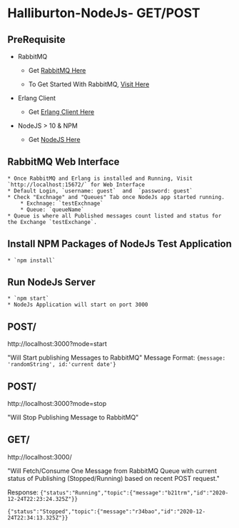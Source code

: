 # Halliburton-NodeJs- GET/POST

## PreRequisite
* RabbitMQ

    * Get [RabbitMQ Here](https://www.rabbitmq.com/download.html)

    * To Get Started With RabbitMQ, [Visit Here](https://www.rabbitmq.com/getstarted.html)

* Erlang Client
    * Get [Erlang Client Here](https://www.rabbitmq.com/erlang-client.html)

* NodeJS > 10 & NPM
    * Get [NodeJS Here](https://nodejs.org/en/download/)


## RabbitMQ Web Interface
    * Once RabbitMQ and Erlang is installed and Running, Visit `http://localhost:15672/` for Web Interface
    * Default Login, `username: guest`  and  `password: guest`
    * Check "Exchnage" and "Queues" Tab once NodeJs app started running.
        * Exchnage: `testExchnage`
        * Queue: `queueName`
    * Queue is where all Published messages count listed and status for the Exchange `testExchange`.

## Install NPM Packages of NodeJs Test Application
    * `npm install`
## Run NodeJs Server
    * `npm start`
    * NodeJs Application will start on port 3000
## POST/
http://localhost:3000?mode=start

"Will Start publishing Messages to RabbitMQ"
Message Format: 
`{message: 'randomString', id:'current date'}`

## POST/
http://localhost:3000?mode=stop

"Will Stop Publishing Message to RabbitMQ"

## GET/
http://localhost:3000/

"Will Fetch/Consume One Message from RabbitMQ Queue with current status of Publishing (Stopped/Running) based on recent POST request."

Response:
`{"status":"Running","topic":{"message":"b21trm","id":"2020-12-24T22:23:24.325Z"}}`

`{"status":"Stopped","topic":{"message":"r34bao","id":"2020-12-24T22:34:13.325Z"}}`

